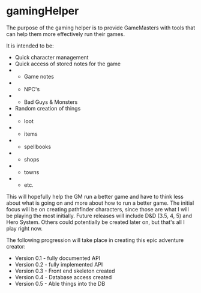 # gamingHelper

The purpose of the gaming helper is to provide GameMasters with tools that can help them more effectively run their games.

It is intended to be:
* Quick character management
* Quick access of stored notes for the game
* * Game notes
* * NPC's
* * Bad Guys & Monsters
* Random creation of things
* * loot
* * items
* * spellbooks
* * shops
* * towns
* * etc.

This will hopefully help the GM run a better game and have to think less about what is going on and more about how to run a better game.  The initial focus will be on creating pathfinder characters, since those are what I will be playing the most initially. Future releases will include D&D (3.5, 4, 5) and Hero System.  Others could potentially be created later on, but that's all I play right now.  

The following progression will take place in creating this epic adventure creator:
* Version 0.1 - fully documented API
* Version 0.2 - fully implemented API
* Version 0.3 - Front end skeleton created
* Version 0.4 - Database access created
* Version 0.5 - Able things into the DB
